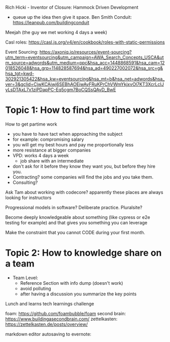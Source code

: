 Rich Hicki - Inventor of Closure: Hammock Driven Development
- queue up the idea then give it space.
Ben Smith Conduit: https://leanpub.com/buildingconduit

Meejah (the guy we met working 4 days a week)

Casl roles: https://casl.js.org/v4/en/cookbook/roles-with-static-permissions


Event Sourcing: https://axoniq.io/resources/event-sourcing?utm_term=eventsourcing&utm_campaign=AWA_Search_Concepts_USCA&utm_source=adwords&utm_medium=ppc&hsa_acc=1448868591&hsa_cam=12018526048&hsa_grp=114828587694&hsa_ad=490227002072&hsa_src=g&hsa_tgt=kwd-302921305422&hsa_kw=eventsourcing&hsa_mt=b&hsa_net=adwords&hsa_ver=3&gclid=CjwKCAjwj6SEBhAOEiwAvFRuKPrChVWmYkjxvOl7KT3XcrLcIJyLsDTAxL7x1ziPDapPC-Eq5cgm7BoCQSsQAvD_BwE

# Topic 1: How to find part time work

How to get partime work
- you have to have tact when approaching the subject
- for example: compromising salary
- you will get my best hours and pay me proportionally less
- more resistance at bigger companies
- VPD: works 4 days a week
  - job share with an intermediate
- don't ask for it before they know they want you, but before they hire you.
- Contracting? some companies will find the jobs and you take them.
- Consulting?

Ask Tam about working with codecore? apparently these places are always looking for instructors

Progressional models in software? Deliberate practice. Pluralsite?

Become deeply knowledgeable about something (like cypress or e2e testing for example) and that gives you something you can leverage

Make the constraint that you cannot CODE during your first month.

# Topic 2: How to knowledge share on a team

- Team Level:
  - Reference Section with info dump (doesn't work)
  - avoid polluting
  - after having a discussion you summarize the key points

Lunch and learns
tech learnings challenge

foam: https://github.com/foambubble/foam
second brain: https://www.buildingasecondbrain.com/
zettelkasten: https://zettelkasten.de/posts/overview/

markdown editor autosaving to evernote: 